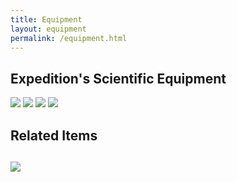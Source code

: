 ```yaml
---
title: Equipment
layout: equipment
permalink: /equipment.html
---
```


## Expedition's Scientific Equipment

<img class="card-image-top img-fluid" src="{{ '/objects/LewisAndClark-Equipment_Page_1.jpg' | absolute_url }}">    

<img class="card-image-top img-fluid" src="{{ '/objects/LewisAndClark-Equipment_Page_2.jpg' | absolute_url }}">    

<img class="card-image-top img-fluid" src="{{ '/objects/LewisAndClark-Equipment_Page_3.jpg' | absolute_url }}">    

<img class="card-image-top img-fluid" src="{{ '/objects/LewisAndClark-Equipment_Page_4.jpg' | absolute_url }}">  


<h2>Related Items<h2>

<div class="container">
<div class="card-columns">
    <div class="card">
    <a href="{{ '/items/mc21i_equip_of_LC.html' | absolute_url }}" style="width: 18rem;">
        <img class="card-img-top img-fluid" src="{{ '/objects/mc21i_equip_of_LC.jpg' | absolute_url }}">
    </a>